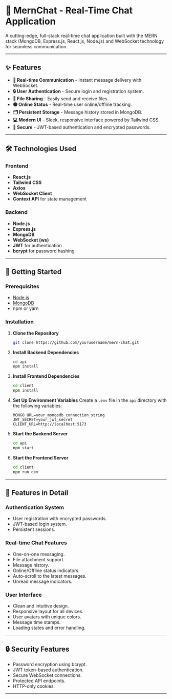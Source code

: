 # 💬 MernChat - Real-Time Chat Application

A cutting-edge, full-stack real-time chat application built with the MERN stack (MongoDB, Express.js, React.js, Node.js) and WebSocket technology for seamless communication.

---

## ✨ Features

- **💬 Real-time Communication** - Instant message delivery with WebSocket.
- **🔒 User Authentication** - Secure login and registration system.
- **📂 File Sharing** - Easily send and receive files.
- **🟢 Online Status** - Real-time user online/offline tracking.
- **🗂️ Persistent Storage** - Message history stored in MongoDB.
- **💻 Modern UI** - Sleek, responsive interface powered by Tailwind CSS.
- **🔐 Secure** - JWT-based authentication and encrypted passwords.

---

## 🛠️ Technologies Used

### Frontend
- **React.js**
- **Tailwind CSS**
- **Axios**
- **WebSocket Client**
- **Context API** for state management

### Backend
- **Node.js**
- **Express.js**
- **MongoDB**
- **WebSocket (ws)**
- **JWT** for authentication
- **bcrypt** for password hashing

---

## 🚀 Getting Started

### Prerequisites
- [Node.js](https://nodejs.org/)
- [MongoDB](https://www.mongodb.com/)
- npm or yarn

### Installation

1. **Clone the Repository**
   ```bash
   git clone https://github.com/yourusername/mern-chat.git
   ```

2. **Install Backend Dependencies**
   ```bash
   cd api
   npm install
   ```

3. **Install Frontend Dependencies**
   ```bash
   cd client
   npm install
   ```

4. **Set Up Environment Variables**
   Create a `.env` file in the `api` directory with the following variables:
   ```env
   MONGO_URL=your_mongodb_connection_string
   JWT_SECRET=your_jwt_secret
   CLIENT_URL=http://localhost:5173
   ```

5. **Start the Backend Server**
   ```bash
   cd api
   npm start
   ```

6. **Start the Frontend Server**
   ```bash
   cd client
   npm run dev
   ```

---

## 🌟 Features in Detail

### **Authentication System**
- User registration with encrypted passwords.
- JWT-based login system.
- Persistent sessions.

### **Real-time Chat Features**
- One-on-one messaging.
- File attachment support.
- Message history.
- Online/Offline status indicators.
- Auto-scroll to the latest messages.
- Unread message indicators.

### **User Interface**
- Clean and intuitive design.
- Responsive layout for all devices.
- User avatars with unique colors.
- Message time stamps.
- Loading states and error handling.

---

## 🔒 Security Features

- Password encryption using bcrypt.
- JWT token-based authentication.
- Secure WebSocket connections.
- Protected API endpoints.
- HTTP-only cookies.

---